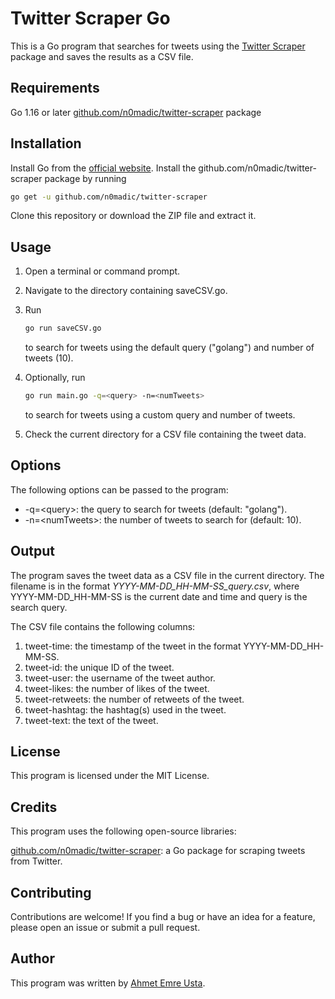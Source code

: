 # Twitter Scraper Go

This is a Go program that searches for tweets using the [Twitter Scraper](github.com/n0madic/twitter-scraper "Twitter Scraper") package and saves the results as a CSV file.

## Requirements

Go 1.16 or later
[github.com/n0madic/twitter-scraper](github.com/n0madic/twitter-scraper "Twitter Scraper") package

## Installation

Install Go from the [official website](https://go.dev/doc/install).
Install the github.com/n0madic/twitter-scraper package by running

```bash
go get -u github.com/n0madic/twitter-scraper
```

Clone this repository or download the ZIP file and extract it.

## Usage

1. Open a terminal or command prompt.
2. Navigate to the directory containing saveCSV.go.
3. Run

    ```bash
    go run saveCSV.go
    ```

    to search for tweets using the default query ("golang") and number of tweets (10).
4. Optionally, run

    ```bash
    go run main.go -q=<query> -n=<numTweets>
    ```

    to search for tweets using a custom query and number of tweets.
5. Check the current directory for a CSV file containing the tweet data.

## Options

The following options can be passed to the program:

- -q=\<query\>: the query to search for tweets (default: "golang").
- -n=<numTweets\>: the number of tweets to search for (default: 10).

## Output

The program saves the tweet data as a CSV file in the current directory. The filename is in the format *YYYY-MM-DD_HH-MM-SS_query.csv*, where YYYY-MM-DD_HH-MM-SS is the current date and time and query is the search query.

The CSV file contains the following columns:

1. tweet-time: the timestamp of the tweet in the format YYYY-MM-DD_HH-MM-SS.
2. tweet-id: the unique ID of the tweet.
3. tweet-user: the username of the tweet author.
4. tweet-likes: the number of likes of the tweet.
5. tweet-retweets: the number of retweets of the tweet.
6. tweet-hashtag: the hashtag(s) used in the tweet.
7. tweet-text: the text of the tweet.

## License

This program is licensed under the MIT License.

## Credits

This program uses the following open-source libraries:

[github.com/n0madic/twitter-scraper](github.com/n0madic/twitter-scraper "Twitter Scraper"): a Go package for scraping tweets from Twitter.

## Contributing

Contributions are welcome! If you find a bug or have an idea for a feature, please open an issue or submit a pull request.

## Author

This program was written by [Ahmet Emre Usta](https://www.linkedin.com/in/a-emreusta/ "LinkedIn").
